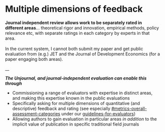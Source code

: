 # Multiple dimensions of feedback

**Journal independent review allows work to be separately rated in different areas**… theoretical rigor and innovation, empirical methods, policy relevance etc, with separate ratings in each category by experts in that area.\
\
In the current system, I cannot both submit my paper and get public evaluation from (e.g.) JET and the Journal of Development Economics (for a paper engaging both areas).

__

_**The Unjournal, and journal-independent evaluation can enable this through**_

* Commissioning a range of evaluators with expertise in distinct areas, and making this expertise  known in the public evaluations
* Specifically asking for multiple dimensions of quantitative (and descriptive) feedback and rating   (see especially [#metrics-overall-assessment-categories](../policies-projects-evaluation-workflow/evaluation/guidelines-for-evaluators/#metrics-overall-assessment-categories "mention") under our [guidelines-for-evaluators](../policies-projects-evaluation-workflow/evaluation/guidelines-for-evaluators/ "mention"))
* Allowing authors to gain evaluation in particular areas _in addition_ to the implicit value of publication in specific traditional field journals&#x20;

